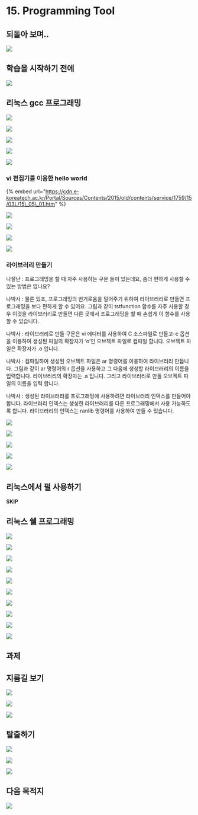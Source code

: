 # 15. Programming Tool

## 되돌아 보며.. 

![](../../../.gitbook/assets/image%20%28888%29.png)

## 학습을 시작하기 전에 

![](../../../.gitbook/assets/image%20%28867%29.png)



## 리눅스 gcc 프로그래밍 

![](../../../.gitbook/assets/image%20%28925%29.png)

![](../../../.gitbook/assets/image%20%28881%29.png)

![](../../../.gitbook/assets/image%20%28932%29.png)

![](../../../.gitbook/assets/image%20%28929%29.png)



![](../../../.gitbook/assets/image%20%28868%29.png)

### vi 편집기를 이용한 hello world

{% embed url="https://cdn.e-koreatech.ac.kr/Portal/Sources/Contents/2015/old/contents/service/1759/15/03L/15\_05\_01.htm" %}

![](../../../.gitbook/assets/image%20%28961%29.png)

![](../../../.gitbook/assets/image%20%28962%29.png)

![](../../../.gitbook/assets/image%20%28982%29.png)

![](../../../.gitbook/assets/image%20%28991%29.png)

###  라이브러리 만들기 

나잘난 : 프로그래밍을 할 때 자주 사용하는 구문 들이 있는데요, 좀더 편하게 사용할 수 있는 방법은 없나요? 

나박사 : 물론 있죠, 프로그래밍의 번거로움을 덜어주기 위하여 라이브러리로 만들면 프로그래밍을 보다 편하게 할 수 있어요. 그림과 같이 tstfunction 함수를 자주 사용할 경우 이것을 라이브러리로 만들면 다른 곳에서 프로그래밍을 할 때 손쉽게 이 함수를 사용할 수 있습니다. 

나박사 : 라이브러리로 만들 구문은 vi 에디터를 사용하여 C 소스파일로 만들고–c 옵션을 이용하여 생성된 파일의 확장자가 ‘o’인 오브젝트 파일로 컴파일 합니다. 오브젝트 파일은 확장자가 .o 입니다. 

나박사 : 컴파일하여 생성된 오브젝트 파일은 ar 명령어를 이용하여 라이브러리 만듭니다. 그림과 같이 ar 명령어의 r 옵션을 사용하고 그 다음에 생성할 라이브러리의 이름을 입력합니다. 라이브러리의 확장자는 .a 입니다. 그리고 라이브러리로 만들 오브젝트 파일의 이름을 입력 합니다. 

나박사 : 생성된 라이브러리를 프로그래밍에 사용하려면 라이브러리 인덱스를 만들어야 합니다. 라이브러리 인덱스는 생성한 라이브러리를 다른 프로그래밍에서 사용 가능하도록 합니다. 라이브러리의 인덱스는 ranlib 명령어를 사용하여 만들 수 있습니다.

![](../../../.gitbook/assets/image%20%28975%29.png)

![](../../../.gitbook/assets/image%20%28980%29.png)

![](../../../.gitbook/assets/image%20%28989%29.png)

![](../../../.gitbook/assets/image%20%28981%29.png)

![](../../../.gitbook/assets/image%20%281000%29.png)

## 리눅스에서 펄 사용하기 

**SKIP**

## 리눅스 쉘 프로그래밍 

![](../../../.gitbook/assets/image%20%28979%29.png)

![](../../../.gitbook/assets/image%20%28978%29.png)

![](../../../.gitbook/assets/image%20%28966%29.png)

![](../../../.gitbook/assets/image%20%28992%29.png)

![](../../../.gitbook/assets/image%20%28990%29.png)

![](../../../.gitbook/assets/image%20%28996%29.png)

![](../../../.gitbook/assets/image%20%28985%29.png)

![](../../../.gitbook/assets/image%20%28973%29.png)

![](../../../.gitbook/assets/image%20%28968%29.png)

![](../../../.gitbook/assets/image%20%28965%29.png)

## 과제 

## 지름길 보기 

![](../../../.gitbook/assets/image%20%281001%29.png)

![](../../../.gitbook/assets/image%20%28987%29.png)

![](../../../.gitbook/assets/image%20%28969%29.png)



## 탈출하기 

![](../../../.gitbook/assets/image%20%28964%29.png)

![](../../../.gitbook/assets/image%20%28976%29.png)

![](../../../.gitbook/assets/image%20%28998%29.png)

## 다음 목적지

![](../../../.gitbook/assets/image%20%28995%29.png)

